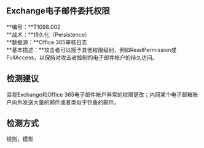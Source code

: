 ## Exchange电子邮件委托权限  
**编号：**T1098.002  
**战术：**持久化（Persistence）  
**数据源：**Office 365审核日志  
**基本描述：**攻击者可以授予其他权限级别，例如ReadPermission或FullAccess，以保持对攻击者控制的电子邮件帐户的持久访问。  
## 检测建议  
监视Exchange和Office 365电子邮件帐户异常的权限更改；内网某个电子邮箱账户向外发送大量的邮件或者类似于钓鱼的邮件。  
## 检测方式  
规则，模型